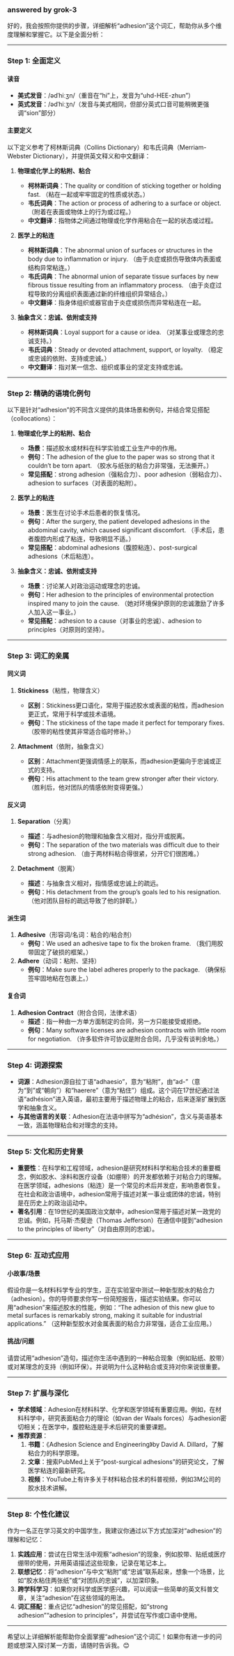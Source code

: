 ### answered by grok-3
好的，我会按照你提供的步骤，详细解析“adhesion”这个词汇，帮助你从多个维度理解和掌握它。以下是全面分析：

---

### Step 1: 全面定义
#### 读音
- **美式发音**：/ədˈhiːʒn/（重音在“hi”上，发音为“uhd-HEE-zhun”）
- **英式发音**：/ədˈhiːʒn/（发音与美式相同，但部分英式口音可能稍微更强调“sion”部分）

#### 主要定义
以下定义参考了柯林斯词典（Collins Dictionary）和韦氏词典（Merriam-Webster Dictionary），并提供英文释义和中文翻译：

1. **物理或化学上的粘附、粘合**
   - **柯林斯词典**：The quality or condition of sticking together or holding fast. （粘在一起或牢牢固定的性质或状态。）
   - **韦氏词典**：The action or process of adhering to a surface or object. （附着在表面或物体上的行为或过程。）
   - **中文翻译**：指物体之间通过物理或化学作用粘合在一起的状态或过程。

2. **医学上的粘连**
   - **柯林斯词典**：The abnormal union of surfaces or structures in the body due to inflammation or injury. （由于炎症或损伤导致体内表面或结构异常粘连。）
   - **韦氏词典**：The abnormal union of separate tissue surfaces by new fibrous tissue resulting from an inflammatory process. （由于炎症过程导致的分离组织表面通过新的纤维组织异常结合。）
   - **中文翻译**：指身体组织或器官由于炎症或损伤而异常粘连在一起。

3. **抽象含义：忠诚、依附或支持**
   - **柯林斯词典**：Loyal support for a cause or idea. （对某事业或理念的忠诚支持。）
   - **韦氏词典**：Steady or devoted attachment, support, or loyalty. （稳定或忠诚的依附、支持或忠诚。）
   - **中文翻译**：指对某一信念、组织或事业的坚定支持或忠诚。

---

### Step 2: 精确的语境化例句
以下是针对“adhesion”的不同含义提供的具体场景和例句，并结合常见搭配（collocations）：

1. **物理或化学上的粘附、粘合**
   - **场景**：描述胶水或材料在科学实验或工业生产中的作用。
   - **例句**：The adhesion of the glue to the paper was so strong that it couldn’t be torn apart. （胶水与纸张的粘合力非常强，无法撕开。）
   - **常见搭配**：strong adhesion（强粘合力）、poor adhesion（弱粘合力）、adhesion to surfaces（对表面的粘附）。

2. **医学上的粘连**
   - **场景**：医生在讨论手术后患者的恢复情况。
   - **例句**：After the surgery, the patient developed adhesions in the abdominal cavity, which caused significant discomfort. （手术后，患者腹腔内形成了粘连，导致明显不适。）
   - **常见搭配**：abdominal adhesions（腹腔粘连）、post-surgical adhesions（术后粘连）。

3. **抽象含义：忠诚、依附或支持**
   - **场景**：讨论某人对政治运动或理念的忠诚。
   - **例句**：Her adhesion to the principles of environmental protection inspired many to join the cause. （她对环境保护原则的忠诚激励了许多人加入这一事业。）
   - **常见搭配**：adhesion to a cause（对事业的忠诚）、adhesion to principles（对原则的坚持）。

---

### Step 3: 词汇的亲属
#### 同义词
1. **Stickiness**（粘性，物理含义）
   - **区别**：Stickiness更口语化，常用于描述胶水或表面的粘性，而adhesion更正式，常用于科学或技术语境。
   - **例句**：The stickiness of the tape made it perfect for temporary fixes. （胶带的粘性使其非常适合临时修补。）

2. **Attachment**（依附，抽象含义）
   - **区别**：Attachment更强调情感上的联系，而adhesion更偏向于忠诚或正式的支持。
   - **例句**：His attachment to the team grew stronger after their victory. （胜利后，他对团队的情感依附变得更强。）

#### 反义词
1. **Separation**（分离）
   - **描述**：与adhesion的物理和抽象含义相对，指分开或脱离。
   - **例句**：The separation of the two materials was difficult due to their strong adhesion. （由于两材料粘合得很紧，分开它们很困难。）

2. **Detachment**（脱离）
   - **描述**：与抽象含义相对，指情感或忠诚上的疏远。
   - **例句**：His detachment from the group’s goals led to his resignation. （他对团队目标的疏远导致了他的辞职。）

#### 派生词
1. **Adhesive**（形容词/名词：粘合的/粘合剂）
   - **例句**：We used an adhesive tape to fix the broken frame. （我们用胶带固定了破损的框架。）
2. **Adhere**（动词：粘附、坚持）
   - **例句**：Make sure the label adheres properly to the package. （确保标签牢固地粘在包裹上。）

#### 复合词
1. **Adhesion Contract**（附合合同，法律术语）
   - **描述**：指一种由一方单方面制定的合同，另一方只能接受或拒绝。
   - **例句**：Many software licenses are adhesion contracts with little room for negotiation. （许多软件许可协议是附合合同，几乎没有谈判余地。）

---

### Step 4: 词源探索
- **词源**：Adhesion源自拉丁语“adhaesio”，意为“粘附”，由“ad-”（意为“到”或“朝向”）和“haerere”（意为“粘住”）组成。这个词在17世纪通过法语“adhésion”进入英语，最初主要用于描述物理上的粘合，后来逐渐扩展到医学和抽象含义。
- **与其他语言的关联**：Adhesion在法语中拼写为“adhésion”，含义与英语基本一致，涵盖物理粘合和对理念的支持。

---

### Step 5: 文化和历史背景
- **重要性**：在科学和工程领域，adhesion是研究材料科学和粘合技术的重要概念，例如胶水、涂料和医疗设备（如绷带）的开发都依赖于对粘合力的理解。在医学领域，adhesions（粘连）是一个常见的术后并发症，影响患者恢复。在社会和政治语境中，adhesion常用于描述对某一事业或团体的忠诚，特别是在历史上的政治运动中。
- **著名引用**：在19世纪的美国政治文献中，adhesion常用于描述对某一政党的忠诚。例如，托马斯·杰斐逊（Thomas Jefferson）在通信中提到“adhesion to the principles of liberty”（对自由原则的忠诚）。

---

### Step 6: 互动式应用
#### 小故事/场景
假设你是一名材料科学专业的学生，正在实验室中测试一种新型胶水的粘合力（adhesion）。你的导师要求你写一份简短报告，描述实验结果。你可以用“adhesion”来描述胶水的性能，例如：“The adhesion of this new glue to metal surfaces is remarkably strong, making it suitable for industrial applications.” （这种新型胶水对金属表面的粘合力非常强，适合工业应用。）

#### 挑战/问题
请尝试用“adhesion”造句，描述你生活中遇到的一种粘合现象（例如贴纸、胶带）或对某理念的支持（例如环保）。并说明为什么这种粘合或支持对你来说很重要。

---

### Step 7: 扩展与深化
- **学术领域**：Adhesion在材料科学、化学和医学领域有重要应用。例如，在材料科学中，研究表面粘合力的理论（如van der Waals forces）与adhesion密切相关；在医学中，腹腔粘连是手术后研究的重要课题。
- **推荐资源**：
  1. **书籍**：《Adhesion Science and Engineering》by David A. Dillard，了解粘合力的科学原理。
  2. **文章**：搜索PubMed上关于“post-surgical adhesions”的研究论文，了解医学粘连的最新研究。
  3. **视频**：YouTube上有许多关于材料粘合技术的科普视频，例如3M公司的胶水技术讲解。

---

### Step 8: 个性化建议
作为一名正在学习英文的中国学生，我建议你通过以下方式加深对“adhesion”的理解和记忆：
1. **实践应用**：尝试在日常生活中观察“adhesion”的现象，例如胶带、贴纸或医疗绷带的使用，并用英语描述这些现象，记录在笔记本上。
2. **联想记忆**：将“adhesion”与中文“粘附”或“忠诚”联系起来，想象一个场景，比如“胶水粘住两张纸”或“对团队的忠诚”，以加深印象。
3. **跨学科学习**：如果你对科学或医学感兴趣，可以阅读一些简单的英文科普文章，关注“adhesion”在这些领域的用法。
4. **词汇搭配**：重点记忆“adhesion”的常见搭配，如“strong adhesion”“adhesion to principles”，并尝试在写作或口语中使用。

---

希望以上详细解析能帮助你全面掌握“adhesion”这个词汇！如果你有进一步的问题或想深入探讨某一方面，请随时告诉我。😊